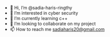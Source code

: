 - 👋 Hi, I’m @sadia-haris-ringthy
- 👀 I’m interested in cyber security
- 🌱 I’m currently learning c++
- 💞️ I’m looking to collaborate on my project
- 📫 How to reach me sadiaharis20@gmail.com

<!---
sadia-haris-ringthy/sadia-haris-ringthy is a ✨ special ✨ repository because its `README.md` (this file) appears on your GitHub profile.
You can click the Preview link to take a look at your changes.
--->
